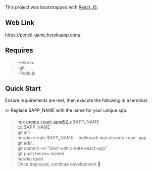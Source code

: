 This project was bootstrapped with [React.JS](https://github.com/facebook/create-react-app).

## Web Link   
https://pencil-game.herokuapp.com/    

## Requires   
> -Heroku   
> -git   
> -Node.js   

## Quick Start   
Ensure requirements are met, then execute the following in a terminal.   

✏️ Replace $APP_NAME with the name for your unique app.   

> npx create-react-app@2.x $APP_NAME   
> cd $APP_NAME   
> git init   
> heroku create $APP_NAME --buildpack mars/create-react-app   
> git add .   
> git commit -m "Start with create-react-app"   
> git push heroku master    
> heroku open    
> Once deployed, continue development 🌱    
